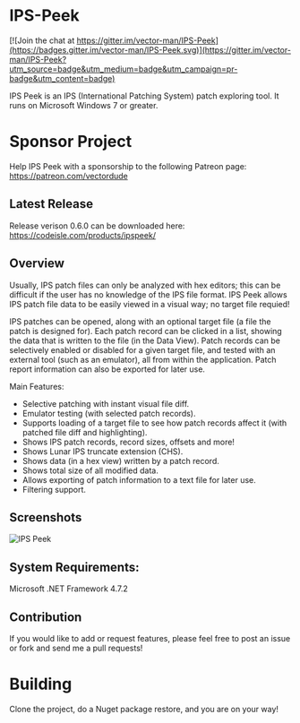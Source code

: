 # IPS-Peek

[![Join the chat at https://gitter.im/vector-man/IPS-Peek](https://badges.gitter.im/vector-man/IPS-Peek.svg)](https://gitter.im/vector-man/IPS-Peek?utm_source=badge&utm_medium=badge&utm_campaign=pr-badge&utm_content=badge)

IPS Peek is an IPS (International Patching System) patch exploring tool. It runs on Microsoft Windows 7 or greater.

# Sponsor Project
Help IPS Peek with a sponsorship to the following Patreon page: https://patreon.com/vectordude

## Latest Release
Release verison 0.6.0 can be downloaded here: https://codeisle.com/products/ipspeek/


## Overview
Usually, IPS patch files can only be analyzed with hex editors; this can be difficult if the user has no knowledge of the IPS file format. IPS Peek allows IPS patch file data to be easily viewed in a visual way; no target file requied!

IPS patches can be opened, along with an optional target file (a file the patch is designed for). Each patch record can be clicked in a list, showing the data that is written to the file (in the Data View). Patch records can be selectively enabled or disabled for a given target file, and tested with an external tool (such as an emulator), all from within the application. Patch report information can also be exported for later use.

Main Features:

* Selective patching with instant visual file diff.
* Emulator testing (with selected patch records).
* Supports loading of a target file to see how patch records affect it (with patched file diff and highlighting).
* Shows IPS patch records, record sizes, offsets and more!
* Shows Lunar IPS truncate extension (CHS).
* Shows data (in a hex view) written by a patch record.
* Shows total size of all modified data.
* Allows exporting of patch information to a text file for later use.
* Filtering support.

## Screenshots
![IPS Peek](https://i.ibb.co/frtZRg6/1038screenshot1.png)

## System Requirements:

Microsoft .NET Framework 4.7.2

## Contribution
If you would like to add or request features, please feel free to post an issue or fork and send me a pull requests!


# Building
Clone the project, do a Nuget package restore, and you are on your way!



